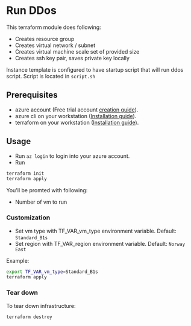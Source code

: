 # Run DDos
This terraform module does following:
- Creates resource group
- Creates virtual network / subnet
- Creates virtual machine scale set of provided size
- Creates ssh key pair, saves private key locally

Instance template is configured to have startup script that will run ddos script. Script is located in `script.sh`

## Prerequisites
- azure account (Free trial account [creation guide](https://azure.microsoft.com/en-us/offers/ms-azr-0044p/)). 
- azure cli on your workstation ([Installation guide](https://docs.microsoft.com/uk-ua/cli/azure/install-azure-cli)).
- terraform on your workstation ([Installation guide](https://www.terraform.io/downloads)).

## Usage
- Run `az login` to login into your azure account.
- Run

```bash
terraform init
terraform apply
```

You'll be promted with following:
- Number of vm to run


### Customization

- Set vm type with TF_VAR_vm_type environment variable. Default: `Standard_B1s`
- Set region with TF_VAR_region environment variable. Default: `Norway East`

Example:
```bash
export TF_VAR_vm_type=Standard_B1s
terraform apply
```

### Tear down
To tear down infrastructure:
```bash
terraform destroy
```
